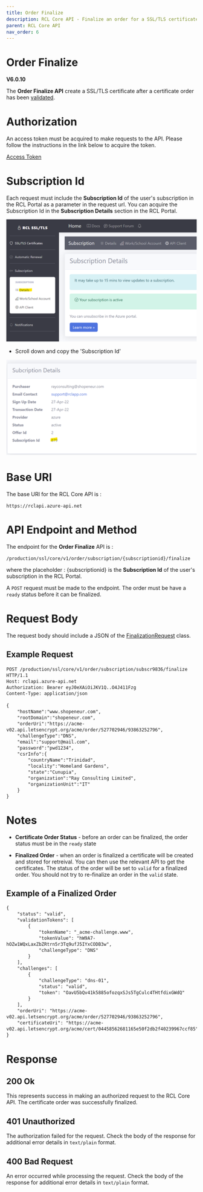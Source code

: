 ```yaml
---
title: Order Finalize
description: RCL Core API - Finalize an order for a SSL/TLS certificate
parent: RCL Core API
nav_order: 6
---
```


# Order Finalize
**V6.0.10**

The **Order Finalize API** create a SSL/TLS certificate after a certificate order has been [validated](./order-validate.md).

# Authorization

An access token must be acquired to make requests to the API. Please follow the instructions in the link below to acquire the token.

[Access Token](./authorization.md)

# Subscription Id

Each request must include the **Subscription Id** of the user's subscription in the RCL Portal as a parameter in the request url. You can acquire the Subscription Id in the **Subscription Details** section in the RCL Portal.

![image](../images/autorenew_configure/add_subscriptionid.png)

- Scroll down and copy the 'Subscription Id' 

![image](../images/autorenew_configure/add_subscriptionid2.png)

# Base URI

The base URI for the RCL Core API is :
```
https://rclapi.azure-api.net
```

# API Endpoint and Method

The endpoint for the **Order Finalize** API is :

```
/production/ssl/core/v1/order/subscription/{subscriptionid}/finalize
```

where the placeholder : {subscriptionid} is the **Subscription Id** of the user's subscription in the RCL Portal.

A ``POST`` request must be made to the endpoint. The order must be have a ``ready`` status before it can be finalized.

# Request Body

The request body should include a JSON of the [FinalizationRequest](./models.md#finalizationrequest) class.

## Example Request

```
POST /production/ssl/core/v1/order/subscription/subscr9836/finalize HTTP/1.1
Host: rclapi.azure-api.net
Authorization: Bearer eyJ0eXAiOiJKV1Q..O4J411Fzg
Content-Type: application/json

{
    "hostName":"www.shopeneur.com",
    "rootDomain":"shopeneur.com",
    "orderUri":"https://acme-v02.api.letsencrypt.org/acme/order/527702946/93863252796",
    "challengeType":"DNS",
    "email":"support@mail.com",
    "password":"pwd1234",
    "csrInfo":{
        "countryName":"Trinidad",
        "locality":"Homeland Gardens",
        "state":"Cunupia",
        "organization":"Ray Consulting Limited",
        "organizationUnit":"IT"
    }
}
```

# Notes

- **Certificate Order Status** - before an order can be finalized, the order status must be in the ``ready`` state 

- **Finalized Order** - when an order is finalized a certificate will be created and stored for retreival. You can then use the relevant API to get the certificates. The status of the order will be set to ``valid`` for a finalized order. You should not try to re-finalize an order in the ``valid`` state.

## Example of a Finalized Order
```
{
    "status": "valid",
    "validationTokens": [
        {
            "tokenName": "_acme-challenge.www",
            "tokenValue": "hW9A7-hOZw1WQxLaxZbZRtrn5r3Tq9ufJ5IYxCODB3w",
            "challengeType": "DNS"
        }
    ],
    "challenges": [
        {
            "challengeType": "dns-01",
            "status": "valid",
            "token": "OavU5bQv41k5885ofozqxSJs5TgCulc4THtfdixGWdQ"
        }
    ],
    "orderUri": "https://acme-v02.api.letsencrypt.org/acme/order/527702946/93863252796",
    "certificateUri": "https://acme-v02.api.letsencrypt.org/acme/cert/04458562681165e50f2db2f40239967ccf85"
}
```

# Response

## 200 Ok

This represents success in making an authorized request to the RCL Core API. The certificate order was successfully finalized.

## 401 Unauthorized

The authorization failed for the request. Check the body of the response for additional error details in ``text/plain`` format.

## 400 Bad Request

An error occurred while processing the request. Check the body of the response for additional error details in ``text/plain`` format.